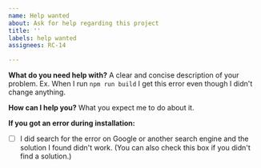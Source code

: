 ```yaml
---
name: Help wanted
about: Ask for help regarding this project
title: ''
labels: help wanted
assignees: RC-14

---
```


**What do you need help with?**
A clear and concise description of your problem. Ex. When I run `npm run build` I get this error <error> even though I didn't change anything.

**How can I help you?**
What you expect me to do about it.

**If you got an error during installation:**
- [ ] I did search for the error on Google or another search engine and the solution I found didn't work. (You can also check this box if you didn't find a solution.)
